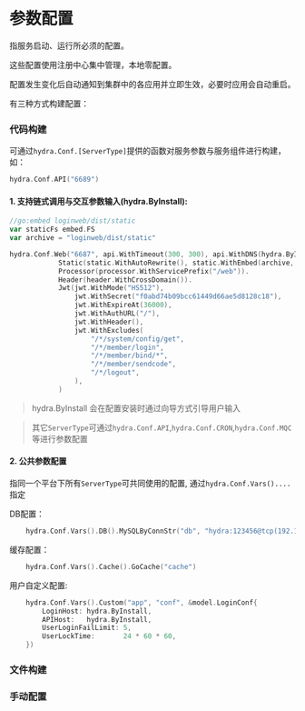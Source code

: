 
# 参数配置

指服务启动、运行所必须的配置。

这些配置使用注册中心集中管理，本地零配置。

配置发生变化后自动通知到集群中的各应用并立即生效，必要时应用会自动重启。

有三种方式构建配置：


### 代码构建
可通过`hydra.Conf.[ServerType]`提供的函数对服务参数与服务组件进行构建，如：
```go
hydra.Conf.API("6689")
```
#### 1. 支持链式调用与交互参数输入(hydra.ByInstall):

```go
//go:embed loginweb/dist/static
var staticFs embed.FS
var archive = "loginweb/dist/static"

hydra.Conf.Web("6687", api.WithTimeout(300, 300), api.WithDNS(hydra.ByInstall)).
			Static(static.WithAutoRewrite(), static.WithEmbed(archive, staticFs)).
			Processor(processor.WithServicePrefix("/web")).
			Header(header.WithCrossDomain()).
			Jwt(jwt.WithMode("HS512"),
				jwt.WithSecret("f0abd74b09bcc61449d66ae5d8128c18"),
				jwt.WithExpireAt(36000),
				jwt.WithAuthURL("/"),
				jwt.WithHeader(),
				jwt.WithExcludes(
					"/*/system/config/get",
					"/*/member/login",
					"/*/member/bind/*",
					"/*/member/sendcode",
					"/*/logout",
				),
			)

```

> hydra.ByInstall 会在配置安装时通过向导方式引导用户输入

> 其它`ServerType`可通过`hydra.Conf.API`,`hydra.Conf.CRON`,`hydra.Conf.MQC`等进行参数配置

####  2. 公共参数配置
指同一个平台下所有`ServerType`可共同使用的配置, 通过```hydra.Conf.Vars()....```指定


DB配置：

```go
    hydra.Conf.Vars().DB().MySQLByConnStr("db", "hydra:123456@tcp(192.168.0.36:10036)/hydra?charset=utf8")
```
缓存配置：

```go
    hydra.Conf.Vars().Cache().GoCache("cache")
```

用户自定义配置:

```go
    hydra.Conf.Vars().Custom("app", "conf", &model.LoginConf{
        LoginHost: hydra.ByInstall,
        APIHost:   hydra.ByInstall,
        UserLoginFailLimit: 5,
        UserLockTime:       24 * 60 * 60,
    })
```



### 文件构建



### 手动配置


